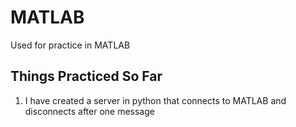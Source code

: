 # MATLAB
Used for practice in MATLAB

## Things Practiced So Far
1) I have created a server in python that connects to MATLAB and disconnects after one message
